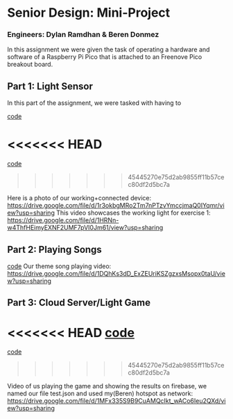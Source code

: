 # Senior Design: Mini-Project
### Engineers: Dylan Ramdhan & Beren Donmez

In this assignment we were given the task of operating a hardware and software of a Raspberry Pi Pico 
that is attached to an Freenove Pico breakout board.

## Part 1: Light Sensor
In this part of the assignment, we were tasked with having to 

[code](./EXERCISES/light.py)

<<<<<<< HEAD
=======
[code](./Senior-Design-Mini-Project-2024/assignment/ex1/light.py)
>>>>>>> 45445270e75d2ab9855ff11b57cec80df2d5bc7a

Here is a photo of our working+connected device:
https://drive.google.com/file/d/1r3okbgMRo2Tm7nPTzvYmccjmaQ0IYqmr/view?usp=sharing
This video showcases the working light for exercise 1:
https://drive.google.com/file/d/1HRNn-w4ThfHEimyEXNF2UMF7pVI0Jm61/view?usp=sharing
## Part 2: Playing Songs


[code](./ex2/harry_potter.py)
Our theme song playing video:
https://drive.google.com/file/d/1DQhKs3dD_ExZEUriKSZgzxsMsopx0taU/view?usp=sharing


## Part 3: Cloud Server/Light Game


<<<<<<< HEAD
[code](./ex3/exercise_game.py)
=======
[code](./ex3)
>>>>>>> 45445270e75d2ab9855ff11b57cec80df2d5bc7a

Video of us playing the game and showing the results on firebase, we named our file test.json and used my(Beren) hotspot as network:
https://drive.google.com/file/d/1MFx335S9B9CuAMQcIkt_wACo6Ieu2QXd/view?usp=sharing

